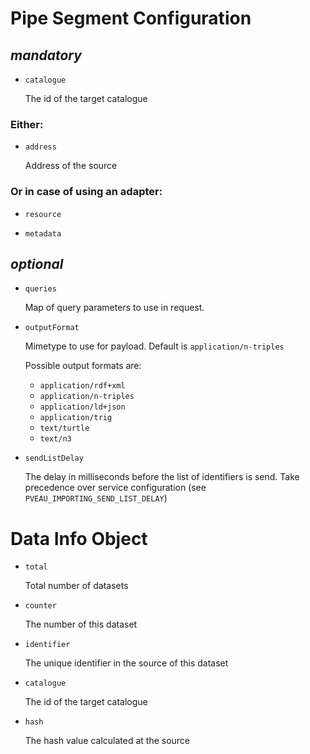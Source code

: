 # Pipe Segment Configuration

## _mandatory_

* `catalogue`

  The id of the target catalogue

### Either:

* `address`

  Address of the source

### Or in case of using an adapter:

* `resource`

* `metadata`

## _optional_

* `queries`

  Map of query parameters to use in request.

* `outputFormat`

  Mimetype to use for payload. Default is `application/n-triples`

  Possible output formats are:

    * `application/rdf+xml`
    * `application/n-triples`
    * `application/ld+json`
    * `application/trig`
    * `text/turtle`
    * `text/n3`

* `sendListDelay`

  The delay in milliseconds before the list of identifiers is send. Take precedence over service configuration (see `PVEAU_IMPORTING_SEND_LIST_DELAY`)

# Data Info Object

* `total`

  Total number of datasets

* `counter`

  The number of this dataset

* `identifier`

  The unique identifier in the source of this dataset

* `catalogue`

  The id of the target catalogue

* `hash`

  The hash value calculated at the source
